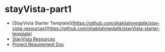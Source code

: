 # stayVista-part1

- [StayVista Starter Template]([https://github.com/shakilahmedatik/stay-vista-resources](https://github.com/shakilahmedatik/stayVista-starter-template)
- [StayVista Resources](https://github.com/shakilahmedatik/stay-vista-resources)
- [Project Requirement Doc](https://docs.google.com/document/d/1jjOq06IFv8vlyB9DdDJ_l4FY7zxp3HMm_W9Su6znsyg/edit?usp=sharing)
